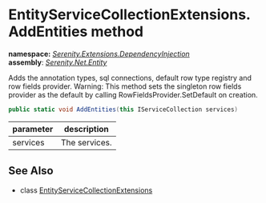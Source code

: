 # EntityServiceCollectionExtensions.AddEntities method
**namespace:** *[Serenity.Extensions.DependencyInjection](../../README.md#serenity.extensions.dependencyinjection-namespace)*   **assembly**: *[Serenity.Net.Entity](../../README.md)*

Adds the annotation types, sql connections, default row type registry and row fields provider. Warning: This method sets the singleton row fields provider as the default by calling RowFieldsProvider.SetDefault on creation.

```csharp
public static void AddEntities(this IServiceCollection services)
```

| parameter | description |
| --- | --- |
| services | The services. |

## See Also

* class [EntityServiceCollectionExtensions](../EntityServiceCollectionExtensions.md)